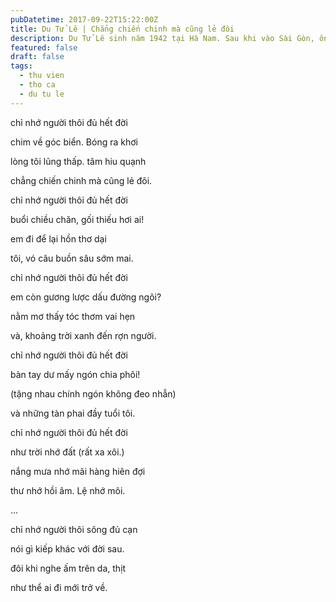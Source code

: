 ```yaml
---
pubDatetime: 2017-09-22T15:22:00Z
title: Du Tử Lê | Chẳng chiến chinh mà cũng lẻ đôi
description: Du Tử Lê sinh năm 1942 tại Hà Nam. Sau khi vào Sài Gòn, ông bắt đầu sáng tác nhiều tác phẩm dưới nhiều bút hiệu khác nhau. Bút hiệu Du Tử Lê được dùng lần đầu tiên vào năm 1958.
featured: false
draft: false
tags:
  - thu vien
  - tho ca
  - du tu le
---
```


chỉ nhớ người thôi đủ hết đời

chim về góc biển. Bóng ra khơi

lòng tôi lũng thấp. tâm hiu quạnh

chẳng chiến chinh mà cũng lẻ đôi.

chỉ nhớ người thôi đủ hết đời

buổi chiều chăn, gối thiếu hơi ai!

em đi để lại hồn thơ dại

tôi, vó câu buồn sâu sớm mai.

chỉ nhớ người thôi đủ hết đời

em còn gương lược dấu đường ngôi?

nằm mơ thấy tóc thơm vai hẹn

và, khoảng trời xanh đến rợn người.

chỉ nhớ người thôi đủ hết đời

bàn tay dư mấy ngón chia phôi!

(tặng nhau chính ngón không đeo nhẫn)

và những tàn phai đầy tuổi tôi.

chỉ nhớ người thôi đủ hết đời

như trời nhớ đất (rất xa xôi.)

nắng mưa nhớ mãi hàng hiên đợi

thư nhớ hồi âm. Lệ nhớ môi.

…

chỉ nhớ người thôi sông đủ cạn

nói gì kiếp khác với đời sau.

đôi khi nghe ấm trên da, thịt

như thể ai đi mới trở về.
